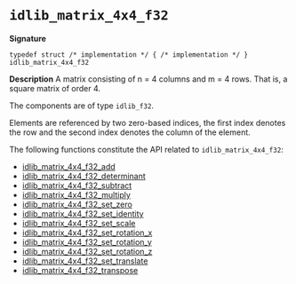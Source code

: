 # `idlib_matrix_4x4_f32`

**Signature**
```
typedef struct /* implementation */ { /* implementation */ } idlib_matrix_4x4_f32
```

**Description**
A matrix consisting of n = 4 columns and m = 4 rows.
That is, a square matrix of order 4.

The components are of type `idlib_f32`.

Elements are referenced by two zero-based indices, the first index denotes the row and the second index denotes the column of the element.

The following functions constitute the API related to `idlib_matrix_4x4_f32`:
- [idlib_matrix_4x4_f32_add](idlib_matrix_4x4_f32_add.md)
- [idlib_matrix_4x4_f32_determinant](idlib_matrix_4x4_f32_determinant.md)
- [idlib_matrix_4x4_f32_subtract](idlib_matrix_4x4_f32_subtract.md)
- [idlib_matrix_4x4_f32_multiply](idlib_matrix_4x4_f32_multiply.md)
- [idlib_matrix_4x4_f32_set_zero](idlib_matrix_4x4_f32_set_zero.md)
- [idlib_matrix_4x4_f32_set_identity](idlib_matrix_4x4_f32_set_identity.md)
- [idlib_matrix_4x4_f32_set_scale](idlib_matrix_4x4_f32_set_scale.md)
- [idlib_matrix_4x4_f32_set_rotation_x](idlib_matrix_4x4_f32_set_rotation_x.md)
- [idlib_matrix_4x4_f32_set_rotation_y](idlib_matrix_4x4_f32_set_rotation_y.md)
- [idlib_matrix_4x4_f32_set_rotation_z](idlib_matrix_4x4_f32_set_rotation_z.md)
- [idlib_matrix_4x4_f32_set_translate](idlib_matrix_4x4_f32_set_translate.md)
- [idlib_matrix_4x4_f32_transpose](idlib_matrix_4x4_f32_transpose.md)
